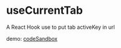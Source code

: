 # useCurrentTab 
A React Hook use to put tab activeKey in url

demo: [codeSandbox](https://codesandbox.io/s/use-current-tab-idznt2?file=/src/App.js)
